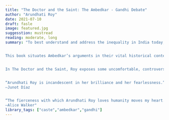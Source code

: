 ```yaml
---
title: "The Doctor and the Saint: The Ambedkar - Gandhi Debate"
author: "Arundhati Roy"
date: 2021-07-10
draft: fasle
image: featured.jpg
suggesstion: mustread
reading: moderate, long
summary: "To best understand and address the inequality in India today, Arundhati Roy insists we must examine both the political development and influence of M. K. Gandhi and why B. R. Ambedkar’s brilliant challenge to his near-divine status was suppressed by India’s elite. In Roy’s analysis, we see that Ambedkar’s fight for justice was systematically sidelined in favor of policies that reinforced caste, resulting in the current nation of India: independent of British rule, globally powerful, and marked to this day by the caste system.


This book situates Ambedkar’s arguments in their vital historical context— namely, as an extended public political debate with Mohandas Gandhi. “For more than half a century—throughout his adult life—[Gandhi’s] pronouncements on the inherent qualities of black Africans, untouchables and the laboring classes remained consistently insulting,” writes Roy. “His refusal to allow working-class people and untouchables to create their own political organizations and elect their own representatives remained consistent too.”


In The Doctor and the Saint, Roy exposes some uncomfortable, controversial, and even surprising truths about the political thought and career of India’s most famous and most revered figure. In doing so she makes the case for why Ambedkar’s revolutionary intellectual achievements must be resurrected, not only in India but throughout the world.


“Arundhati Roy is incandescent in her brilliance and her fearlessness.”
—Junot Díaz


“The fierceness with which Arundhati Roy loves humanity moves my heart.”
—Alice Walker"
library_tags: ["caste","ambedkar","gandhi"]
---
```

